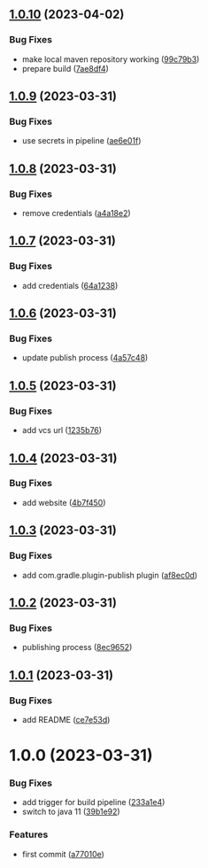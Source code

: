 ## [1.0.10](https://github.com/benkeil/dependabot-kt/compare/v1.0.9...v1.0.10) (2023-04-02)


### Bug Fixes

* make local maven repository working ([99c79b3](https://github.com/benkeil/dependabot-kt/commit/99c79b33da1975e53dfca49ac353096a72cf6887))
* prepare build ([7ae8df4](https://github.com/benkeil/dependabot-kt/commit/7ae8df45909ada8115a0180098adeff3d75531fe))

## [1.0.9](https://github.com/benkeil/dependabot-kt/compare/v1.0.8...v1.0.9) (2023-03-31)


### Bug Fixes

* use secrets in pipeline ([ae6e01f](https://github.com/benkeil/dependabot-kt/commit/ae6e01f59a383e1dd9d20d70a7575ed414ac7a7a))

## [1.0.8](https://github.com/benkeil/dependabot-kt/compare/v1.0.7...v1.0.8) (2023-03-31)


### Bug Fixes

* remove credentials ([a4a18e2](https://github.com/benkeil/dependabot-kt/commit/a4a18e2c2801dadfb638e1c28787bb9b265b9c47))

## [1.0.7](https://github.com/benkeil/dependabot-kt/compare/v1.0.6...v1.0.7) (2023-03-31)


### Bug Fixes

* add credentials ([64a1238](https://github.com/benkeil/dependabot-kt/commit/64a123879a626bee707f2453ee1f07d18eafe8cc))

## [1.0.6](https://github.com/benkeil/dependabot-kt/compare/v1.0.5...v1.0.6) (2023-03-31)


### Bug Fixes

* update publish process ([4a57c48](https://github.com/benkeil/dependabot-kt/commit/4a57c48b603f14c897c669f11c75bd7dba4fbe5e))

## [1.0.5](https://github.com/benkeil/dependabot-kt/compare/v1.0.4...v1.0.5) (2023-03-31)


### Bug Fixes

* add vcs url ([1235b76](https://github.com/benkeil/dependabot-kt/commit/1235b763f7a469c72a1ed35e6eb5d91551d27cf0))

## [1.0.4](https://github.com/benkeil/dependabot-kt/compare/v1.0.3...v1.0.4) (2023-03-31)


### Bug Fixes

* add website ([4b7f450](https://github.com/benkeil/dependabot-kt/commit/4b7f45052511d145aef59d33b138105b06fe263d))

## [1.0.3](https://github.com/benkeil/dependabot-kt/compare/v1.0.2...v1.0.3) (2023-03-31)


### Bug Fixes

* add com.gradle.plugin-publish plugin ([af8ec0d](https://github.com/benkeil/dependabot-kt/commit/af8ec0d2c729e734eead3f4eb424941de3e42e7b))

## [1.0.2](https://github.com/benkeil/dependabot-kt/compare/v1.0.1...v1.0.2) (2023-03-31)


### Bug Fixes

* publishing process ([8ec9652](https://github.com/benkeil/dependabot-kt/commit/8ec9652b9bdb5fc4606289708646636f380d2c7f))

## [1.0.1](https://github.com/benkeil/dependabot-kt/compare/v1.0.0...v1.0.1) (2023-03-31)


### Bug Fixes

* add README ([ce7e53d](https://github.com/benkeil/dependabot-kt/commit/ce7e53df0084b8aaabb7b7ce038bf89a55160010))

# 1.0.0 (2023-03-31)


### Bug Fixes

* add trigger for build pipeline ([233a1e4](https://github.com/benkeil/dependabot-kt/commit/233a1e4aa97a0ce46eaf0e862113d699daa1d743))
* switch to java 11 ([39b1e92](https://github.com/benkeil/dependabot-kt/commit/39b1e92ad77705060d12067808ef99115ccca1b2))


### Features

* first commit ([a77010e](https://github.com/benkeil/dependabot-kt/commit/a77010e79b5a6a74a932f867302fd199eb18f712))
